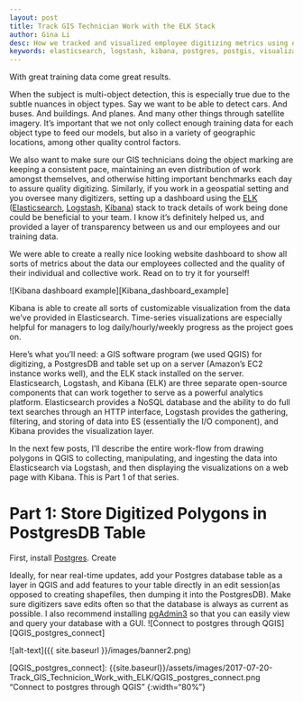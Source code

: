 ```yaml
---
layout: post
title: Track GIS Technician Work with the ELK Stack
author: Gina Li
desc: How we tracked and visualized employee digitizing metrics using elasticsearch, logstash, and kibana
keywords: elasticsearch, logstash, kibana, postgres, postgis, visualization, dashboard, digitizing, metrics, track
---
```


With great training data come great results.

When the subject is multi-object detection, this is especially true due to the subtle nuances in object types. Say we want to be able to detect cars. And buses. And buildings. And planes. And many other things through satellite imagery. It’s important that we not only collect enough training data for each object type to feed our models, but also in a variety of geographic locations, among other quality control factors.

We also want to make sure our GIS technicians doing the object marking are keeping a consistent pace, maintaining an even distribution of work amongst themselves, and otherwise hitting important benchmarks each day to assure quality digitizing. Similarly, if you work in a geospatial setting and you oversee many digitizers, setting up a dashboard using the [ELK](https://www.elastic.co/webinars/introduction-elk-stack) ([Elasticsearch](https://www.elastic.co/guide/en/elasticsearch/reference/current/index.html), [Logstash](https://www.elastic.co/guide/en/logstash/current/index.html), [Kibana](https://www.elastic.co/guide/en/kibana/5.5/index.html)) stack to track details of work being done could be beneficial to your team. I know it’s definitely helped us, and provided a layer of transparency between us and our employees and our training data.

We were able to create a really nice looking website dashboard to show all sorts of metrics about the data our employees collected and the quality of their individual and collective work. Read on to try it for yourself!

![Kibana dashboard example][Kibana_dashboard_example]

Kibana is able to create all sorts of customizable visualization from the data we’ve provided in Elasticsearch. Time-series visualizations are especially helpful for managers to log daily/hourly/weekly progress as the project goes on.

Here’s what you’ll need: a GIS software program (we used QGIS) for digitizing, a PostgresDB and table set up on a server (Amazon’s EC2 instance works well), and the ELK stack installed on the server. Elasticsearch, Logstash, and Kibana (ELK) are three separate open-source components that can work together to serve as a powerful analytics platform. Elasticsearch provides a NoSQL database and the ability to do full text searches through an HTTP interface, Logstash provides the gathering, filtering, and storing of data into ES (essentially the I/O component), and Kibana provides the visualization layer.

In the next few posts, I’ll describe the entire work-flow from drawing polygons in QGIS to collecting, manipulating, and ingesting the data into Elasticsearch via Logstash, and then displaying the visualizations on a web page with Kibana. This is Part 1 of that series.

# Part 1: Store Digitized Polygons in PostgresDB Table
First, install [Postgres](https://www.postgresql.org/download/). Create

Ideally, for near real-time updates, add your Postgres database table as a layer in QGIS and add features to your table directly in an edit session(as opposed to creating shapefiles, then dumping it into the PostgresDB). Make sure digitizers save edits often so that the database is always as current as possible. I also recommend installing [pgAdmin3](https://www.pgadmin.org/download/) so that you can easily view and query your database with a GUI.
![Connect to postgres through QGIS][QGIS_postgres_connect]

![alt-text]({{ site.baseurl }}/images/banner2.png)

[QGIS_postgres_connect]: {{site.baseurl}}/assets/images/2017-07-20-Track_GIS_Technicion_Work_with_ELK/QGIS_postgres_connect.png “Connect to postgres through QGIS” {:width=“80%”}
